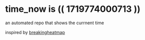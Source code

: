 # time_now is (( 1719774000713 ))

an automated repo that shows the currnent time

inspired by [breakingheatmap](https://github.com/breakingheatmap/breakingheatmap)